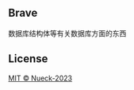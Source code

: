 ## Brave

数据库结构体等有关数据库方面的东西

## License

[MIT © Nueck-2023](https://github.com/Nueck/brave/blob/main/LICENSE)



